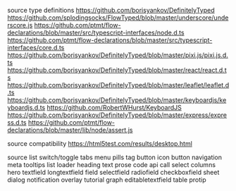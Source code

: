 
source type definitions
  https://github.com/borisyankov/DefinitelyTyped
  https://github.com/splodingsocks/FlowTyped/blob/master/underscore/underscore.js
  https://github.com/ptmt/flow-declarations/blob/master/src/typescript-interfaces/node.d.ts
  https://github.com/ptmt/flow-declarations/blob/master/src/typescript-interfaces/core.d.ts
  https://github.com/borisyankov/DefinitelyTyped/blob/master/pixi.js/pixi.js.d.ts
  https://github.com/borisyankov/DefinitelyTyped/blob/master/react/react.d.ts
  https://github.com/borisyankov/DefinitelyTyped/blob/master/leaflet/leaflet.d.ts
  https://github.com/borisyankov/DefinitelyTyped/blob/master/keyboardjs/keyboardjs.d.ts
    https://github.com/RobertWHurst/KeyboardJS
  https://github.com/borisyankov/DefinitelyTyped/blob/master/express/express.d.ts
  https://github.com/ptmt/flow-declarations/blob/master/lib/node/assert.js

source compatibility
  https://html5test.com/results/desktop.html

source list
  switch/toggle
  tabs
  menu
  pills
  tag
  button
  icon button
  navigation
  meta
  tooltips
  list
  loader
  heading
  text
  prose
  code
  api call
  select
  columns
  hero
  textfield
  longtextfield
  field
  selectfield
  radiofield
  checkboxfield
  sheet
  dialog
  notification
  overlay
  tutorial
  graph
  editabletextfield
  table
  protip
